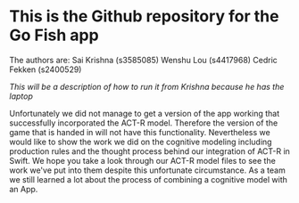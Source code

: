 # This is the Github repository for the Go Fish app
The authors are:
Sai Krishna (s3585085)
Wenshu Lou (s4417968)
Cedric Fekken (s2400529)

*This will be a description of how to run it from Krishna because he has the laptop*


Unfortunately we did not manage to get a version of the app working that successfully incorporated the ACT-R model. Therefore the version of the game that is handed in will not have this functionality. Nevertheless we would like to show the work we did on the cognitive modeling including production rules and the thought process behind our integration of ACT-R in Swift. We hope you take a look through our ACT-R model files to see the work we've put into them despite this unfortunate circumstance. As a team we still learned a lot about the process of combining a cognitive model with an App.

